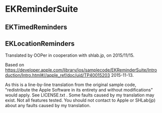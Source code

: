 # EKReminderSuite
## EKTimedReminders
## EKLocationReminders

Translated by OOPer in cooperation with shlab.jp, on 2015/11/15.

Based on
<https://developer.apple.com/library/ios/samplecode/EKReminderSuite/Introduction/Intro.html#//apple_ref/doc/uid/TP40015203>
2015-11-13.

As this is a line-by-line translation from the original sample code, "redistribute the Apple Software in its entirety and without modifications" would apply. See LICENSE.txt .
Some faults caused by my translation may exist. Not all features tested.
You should not contact to Apple or SHLab(jp) about any faults caused by my translation.
